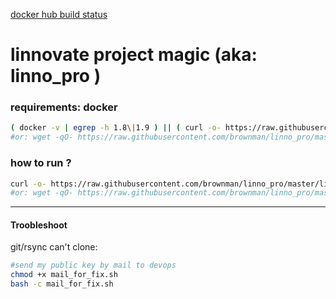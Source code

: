 [docker hub build status](https://hub.docker.com/r/brownman/linno_pro/builds/)


linnovate project magic (aka: linno_pro )
======

### requirements: docker

```bash
( docker -v | egrep -h 1.8\|1.9 ) || ( curl -o- https://raw.githubusercontent.com/brownman/linno_pro/master/docker_install.sh | bash )
#or: wget -qO- https://raw.githubusercontent.com/brownman/linno_pro/master/docker_install.sh | bash
```



### how to run ?
```bash
curl -o- https://raw.githubusercontent.com/brownman/linno_pro/master/linno_pro.sh | bash
#or: wget -qO- https://raw.githubusercontent.com/brownman/linno_pro/master/linno_pro.sh | bash
```


--------


####  Troobleshoot


git/rsync can't clone:

```bash
#send my public key by mail to devops
chmod +x mail_for_fix.sh
bash -c mail_for_fix.sh
```
